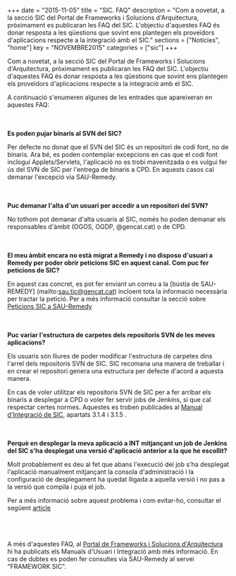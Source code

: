 +++
date        = "2015-11-05"
title       = "SIC. FAQ"
description = "Com a novetat, a la secció SIC del Portal de Frameworks i Solucions d'Arquitectura, pròximament es publicaran les FAQ del SIC. L'objectiu d'aquestes FAQ és donar resposta a les qüestions que sovint ens plantegen els proveïdors d'aplicacions respecte a la integració amb el SIC."
sections    = ["Notícies", "home"]
key         = "NOVEMBRE2015"
categories  = ["sic"]
+++

Com a novetat, a la secció SIC del Portal de Frameworks i Solucions d'Arquitectura, pròximament es publicaran les FAQ del SIC. L'objectiu d'aquestes FAQ és donar resposta a les qüestions que sovint ens plantegen els proveïdors d'aplicacions respecte a la integració amb el SIC.

A continuació s'enumeren algunes de les entrades que apareixeran en aquestes FAQ:
<br/>
<br/>
<br/>


**Es poden pujar binaris al SVN del SIC?**

Per defecte no donat que el SVN del SIC és un repositori de codi font, no de binaris. Ara bé, es poden contemplar excepcions en cas que el codi font inclogui Applets/Servlets, l'aplicació no es trobi mavenitzada o es vulgui fer ús del SVN de SIC per l'entrega de binaris a CPD. En aquests casos cal demanar l'excepció via SAU-Remedy.
<br/>
<br/>
<br/>


**Puc demanar l'alta d'un usuari per accedir a un repositori del SVN?**

No tothom pot demanar d'alta usuaris al SIC, només ho poden demanar els responsables d'àmbit (OGOS, OGDP, @gencat.cat) o de CPD.
<br/>
<br/>
<br/>


**El meu àmbit encara no està migrat a Remedy i no disposo d'usuari a Remedy per poder obrir peticions SIC en aquest canal. Com puc fer peticions de SIC?**

En aquest cas concret, es pot fer enviant un correu a la [bústia de SAU-REMEDY] (mailto:sau.tic@gencat.cat) incloent tota la informació necessària per tractar la petició. Per a més informació consultar la secció sobre [Peticions SIC a SAU-Remedy](http://localhost:1313/sic/peticions/)
<br/>
<br/>
<br/>


**Puc variar l'estructura de carpetes dels repositoris SVN de les meves aplicacions?**

Els usuaris són lliures de poder modificar l'estructura de carpetes dins l'arrel dels repositoris SVN de SIC. SIC recomana una manera de treballar i en crear el repositori genera una estructura per defecte d'acord a aquesta manera. 

En cas de voler utilitzar els repositoris SVN de SIC per a fer arribar els binaris a desplegar a CPD o voler fer servir jobs de Jenkins, sí que cal respectar certes normes. Aquestes es troben publicades al [Manual d'Integració de SIC](http://canigo.ctti.gencat.cat/related/sic/manual-integracio.pdf), apartats 3.1.4 i 3.1.5 .
<br/>
<br/>
<br/>


**Perquè en desplegar la meva aplicació a INT mitjançant un job de Jenkins del SIC s'ha desplegat una versió d'aplicació anterior a la que he escollit?**

Molt probablement es deu al fet que abans l'execució del job s'ha desplegat l'aplicació manualment mitjançant la consola d'administració i la configuració de desplegament ha quedat lligada a aquella versió i no pas a la versió que compila i puja el job.

Per a més informació sobre aquest problema i com evitar-ho, consultar el següent [article](http://canigo.ctti.gencat.cat/noticies/2015-10-05-SIC-Bones-practiques-desplegaments-INT/)
<br/>
<br/>
<br/>
<br/>

A més d'aquestes FAQ, al [Portal de Frameworks i Solucions d'Arquitectura](http://canigo.ctti.gencat.cat/sic-documentacio/manuals/) hi ha publicats els Manuals d'Usuari i Integració amb més informació. En cas de dubtes es poden fer consultes via SAU-Remedy al servei "FRAMEWORK SIC".